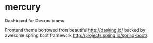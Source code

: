 # mercury
Dashboard for Devops teams

Frontend theme borrowed from beautiful http://dashing.io/ backed by awesome spring boot framework http://projects.spring.io/spring-boot/.
